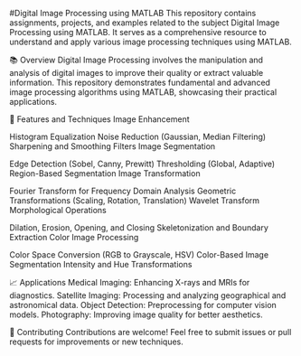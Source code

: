#Digital Image Processing using MATLAB
This repository contains assignments, projects, and examples related to the subject Digital Image Processing using MATLAB. It serves as a comprehensive resource to understand and apply various image processing techniques using MATLAB.

📚 Overview
Digital Image Processing involves the manipulation and analysis of digital images to improve their quality or extract valuable information. This repository demonstrates fundamental and advanced image processing algorithms using MATLAB, showcasing their practical applications.

🚀 Features and Techniques
Image Enhancement

Histogram Equalization
Noise Reduction (Gaussian, Median Filtering)
Sharpening and Smoothing Filters
Image Segmentation

Edge Detection (Sobel, Canny, Prewitt)
Thresholding (Global, Adaptive)
Region-Based Segmentation
Image Transformation

Fourier Transform for Frequency Domain Analysis
Geometric Transformations (Scaling, Rotation, Translation)
Wavelet Transform
Morphological Operations

Dilation, Erosion, Opening, and Closing
Skeletonization and Boundary Extraction
Color Image Processing

Color Space Conversion (RGB to Grayscale, HSV)
Color-Based Image Segmentation
Intensity and Hue Transformations


📈 Applications
Medical Imaging: Enhancing X-rays and MRIs for diagnostics.
Satellite Imaging: Processing and analyzing geographical and astronomical data.
Object Detection: Preprocessing for computer vision models.
Photography: Improving image quality for better aesthetics.


🤝 Contributing
Contributions are welcome! Feel free to submit issues or pull requests for improvements or new techniques.


